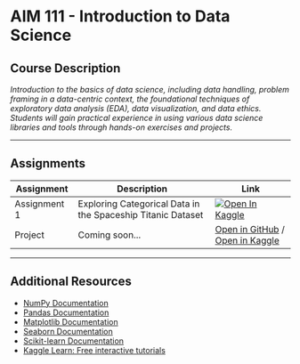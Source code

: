 # AIM 111 - Introduction to Data Science

## Course Description

_Introduction to the basics of data science, including data handling, problem framing in a data-centric context, the foundational techniques of exploratory data analysis (EDA), data visualization, and data ethics. Students will gain practical experience in using various data science libraries and tools through hands-on exercises and projects._

---

## Assignments

| Assignment | Description | Link |
|------------|-------------|------|
| Assignment 1 | Exploring Categorical Data in the Spaceship Titanic Dataset | [![Open In Kaggle](https://kaggle.com/static/images/open-in-kaggle.svg)](https://www.kaggle.com/code/nickolasdodd/aim111-categorical-data-exploration) |
| Project | Coming soon... | [Open in GitHub](#) / [Open in Kaggle](#) |
---

## Additional Resources
- [NumPy Documentation](https://numpy.org/doc/)
- [Pandas Documentation](https://pandas.pydata.org/docs/)
- [Matplotlib Documentation](https://matplotlib.org/stable/contents.html)
- [Seaborn Documentation](https://seaborn.pydata.org/)
- [Scikit-learn Documentation](https://scikit-learn.org/stable/)
- [Kaggle Learn: Free interactive tutorials](https://www.kaggle.com/learn)

